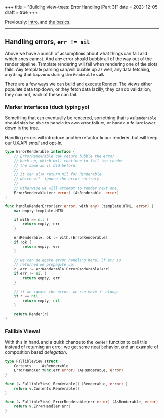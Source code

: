 +++
title = "Building view-trees: Error Handling [Part 3]"
date = 2023-12-05
draft = true
+++

Previously: [intro][intro], and [the basics][the-basics].

---

## Handling errors, `err != nil`

Above we have a bunch of assumptions about what things can fail
and which ones cannot. And any error should bubble all of the
way out of the render pipeline. Template rendering will fail
when rendering one of the slots fails. Any template parsing
can/will bubble up as well, any data fetching, anything that
happens during the `Renderable` call.

There are a few ways we can build and execute Render. The views
either populate data top down, or they fetch data lazilly,
they can do validation, they can not, each of these can fail.

### Marker interfaces (duck typing yo)

Something that can eventually be rendered, something that is `AsRenderable`
should also be able to handle its own error failure, or handle
a failure lower down in the tree.

Handling errors will introduce another refactor to
our renderer, but will keep our UX/API *small* and opt-in.

```go
type ErrorRenderable interface {
    // ErrorRenderable can return bubble the error
    // back up, which will continue to fail the render
    // the same as it did before.
    //
    // It can also return nil for Renderable,
    // which will ignore the error entirely.
    //
    // Otherwise we will attempt to render next one.
    ErrorRenderable(err error) (AsRenderable, error)
}

func handleRenderError(err error, with any) (template.HTML, error) {
    var empty template.HTML

    if with == nil {
        return empty, err
    }

    errRenderable, ok := with.(ErrorRenderable)
    if !ok {
        return empty, err
    }

    // we can delegate error handling here, if err is
    // returned we propagate up.
    r, err := errRenderable.ErrorRenderable(err)
    if err != nil {
        return empty, err
    }

    // if we ignore the error, we can move it along.
    if r == nil {
        return empty, nil
    }

    return Render(r)
}
```

### Fallible Views!

With this in hand, and a quick change to the `Render` function to
call this instead of returning an error, we get some neat behavior,
and an example of composition based _delegation_.

```go
type FallibleView struct {
    Contents     AsRenderable
    ErrorHandler func(err error) (AsRenderable, error)
}

func (v FallibleView) Renderable() (Renderable, error) {
    return v.Contents.Renderable()
}

func (v FallibleView) ErrorRenderable(err error) (AsRenderable, error) {
    return v.ErrorHandler(err)
}
```


[intro]: /writes/building-view-trees-in-go-part-1
[the-basics]: /writes/building-view-trees-in-go-part-2
